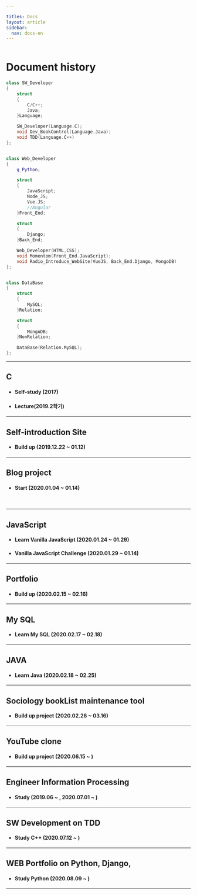 ```yaml
---

titles: Docs
layout: article
sidebar:
  nav: docs-en
---
```


<img class="image image--xl" src=""/>


# **Document history**

```cpp
class SW_Developer
{
	struct 
	{
		C/C++;
		Java;
	}Language;

	SW_Developer(Language.C);
	void Dev_BookControl(Language.Java);
	void TDD(Language.C++)
};


class Web_Developer
{
	g_Python;

	struct 
	{
		JavaScript;
		Node_JS;
		Vue.JS;
		//Angular
	}Front_End;

	struct 
	{
		Django;
	}Back_End;

	Web_Developer(HTML,CSS);
	void Momentom(Front_End.JavaScript);
	void Radio_Introduce_WebSite(VueJS, Back_End.Django, MongoDB)
};


class DataBase
{
	struct 
	{
		MySQL;
	}Relation;

	struct 
	{
		MongoDB;
	}NonRelation;

	DataBase(Relation.MySQL);
};
```

----

## C 

+ #### **Self-study (2017)**
+ #### **Lecture(2019.2학기)**



---

## Self-introduction Site

+ #### **Build up (2019.12.22 ~ 01.12)**



---

## Blog project

+ #### **Start (2020.01.04 ~  01.14)**

​    


---

## JavaScript 

+ #### **Learn Vanilla JavaScript (2020.01.24 ~ 01.29)**
+ #### **Vanilla JavaScript Challenge (2020.01.29 ~ 01.14)**



---

## Portfolio

+ #### **Build up (2020.02.15 ~ 02.16)**



---

##  My SQL     
+ #### **Learn My SQL (2020.02.17 ~ 02.18)**




---

## JAVA     

+ #### **Learn Java (2020.02.18 ~ 02.25)**




---

## Sociology bookList maintenance tool     
+ #### **Build up project (2020.02.26 ~ 03.16)**




---

## YouTube clone    
+ #### **Build up project (2020.06.15 ~ )**
  




---

##  Engineer Information Processing            
+ #### **Study  (2019.06 ~ , 2020.07.01 ~ )**




---

## SW Development on TDD            

+ #### **Study C++ (2020.07.12 ~ )**




---

## WEB Portfolio on Python, Django, 

+ #### **Study Python (2020.08.09 ~ )**




---